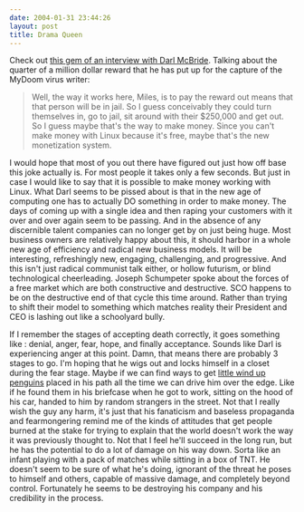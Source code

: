 ```yaml
---
date: 2004-01-31 23:44:26
layout: post
title: Drama Queen
---
```


Check out [this gem of an interview with Darl McBride](http://www.cnn.com/TRANSCRIPTS/0401/30/lol.01.html). Talking about the quarter of a million dollar reward that he has put up for the capture of the MyDoom virus writer:


> Well, the way it works here, Miles, is to pay the reward out means that that person will be in jail. So I guess conceivably they could turn themselves in, go to jail, sit around with their $250,000 and get out. So I guess maybe that's the way to make money. Since you can't make money with Linux because it's free, maybe that's the new monetization system.


I would hope that most of you out there have figured out just how off base this joke actually is. For most people it takes only a few seconds. But just in case I would like to say that it is possible to make money working with Linux. What Darl seems to be pissed about is that in the new age of computing one has to actually DO something in order to make money. The days of coming up with a single idea and then raping your customers with it over and over again seem to be passing. And in the absence of any discernible talent companies can no longer get by on just being huge. Most business owners are relatively happy about this, it should harbor in a whole new age of efficiency and radical new business models. It will be interesting, refreshingly new, engaging, challenging, and progressive. And this isn't just radical communist talk either, or hollow futurism, or blind technological cheerleading. Joseph Schumpeter spoke about the forces of a free market which are both constructive and destructive. SCO happens to be on the destructive end of that cycle this time around. Rather than trying to shift their model to something which matches reality their President and CEO is lashing out like a schoolyard bully.

If I remember the stages of accepting death correctly, it goes something like : denial, anger, fear, hope, and finally acceptance. Sounds like Darl is experiencing anger at this point. Damn, that means there are probably 3 stages to go. I'm hoping that he wigs out and locks himself in a closet during the fear stage. Maybe if we can find ways to get [little wind up penguins](http://www.funkyzilla.com/acatalog/Wind_Up_Clockwork_page_2.html) placed in his path all the time we can drive him over the edge. Like if he found them in his briefcase when he got to work, sitting on the hood of his car, handed to him by random strangers in the street. Not that I really wish the guy any harm, it's just that his fanaticism and baseless propaganda and fearmongering remind me of the kinds of attitudes that get people burned at the stake for trying to explain that the world doesn't work the way it was previously thought to. Not that I feel he'll succeed in the long run, but he has the potential to do a lot of damage on his way down. Sorta like an infant playing with a pack of matches while sitting in a box of TNT. He doesn't seem to be sure of what he's doing, ignorant of the threat he poses to himself and others, capable of massive damage, and completely beyond control. Fortunately he seems to be destroying his company and his credibility in the process.
